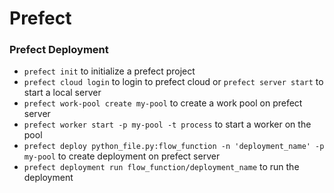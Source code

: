 # Prefect 

### Prefect Deployment
- `prefect init` to initialize a prefect project
- `prefect cloud login` to login to prefect cloud or `prefect server start` to start a local server
- `prefect work-pool create my-pool` to create a work pool on prefect server
- `prefect worker start -p my-pool -t process` to start a worker on the pool
- `prefect deploy python_file.py:flow_function -n 'deployment_name' -p my-pool` to create deployment on prefect server
- `prefect deployment run flow_function/deployment_name` to run the deployment